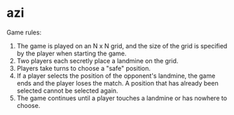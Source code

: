 # azi
Game rules:

1. The game is played on an N x N grid, and the size of the grid is specified by the player when starting the game.
2. Two players each secretly place a landmine on the grid.
3. Players take turns to choose a "safe" position.
4. If a player selects the position of the opponent's landmine, the game ends and the player loses the match.
A position that has already been selected cannot be selected again.
6. The game continues until a player touches a landmine or has nowhere to choose.
